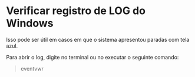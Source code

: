 # Verificar registro de LOG do Windows

Isso pode ser útil em casos em que o sistema apresentou paradas com tela azul.

Para abrir o log, digite no terminal ou no executar o seguinte comando:

> eventvwr

